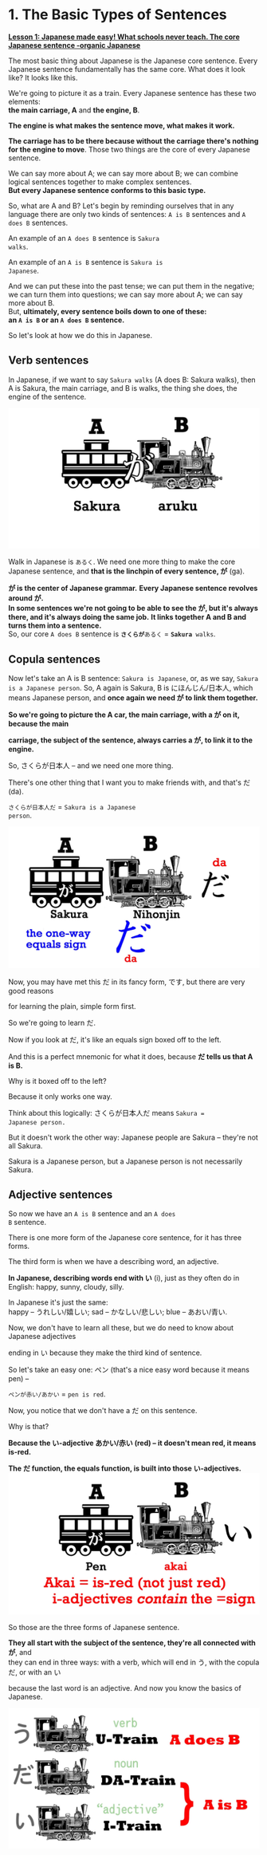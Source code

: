 # **1. The Basic Types of Sentences**

[**Lesson 1: Japanese made easy! What schools never teach. The core Japanese sentence -organic Japanese**](https://www.youtube.com/watch?v=pSvH9vH60Ig&list=PLg9uYxuZf8x_A-vcqqyOFZu06WlhnypWj&ab_channel=OrganicJapanesewithCureDolly)

The most basic thing about Japanese is the Japanese core sentence. Every Japanese sentence fundamentally has the same core. What does it look like? It looks like this.

We're going to picture it as a train. Every Japanese sentence has these two elements:  
**the main carriage, A** and **the engine, B**.

**The engine is what makes the sentence move, what makes it work.**

**The carriage has to be there because without the carriage there's nothing for the engine to move**. Those two things are the core of every Japanese sentence.

We can say more about A; we can say more about B; we can combine logical sentences together to make complex sentences.  
**But every Japanese sentence conforms to this basic type.**

So, what are A and B? Let's begin by reminding ourselves that in any language there are only two kinds of sentences: <code>A is B</code> sentences and <code>A does B</code> sentences.

An example of an <code>A does B</code> sentence is <code>Sakura walks</code>.

An example of an <code>A is B</code> sentence is <code>Sakura is Japanese</code>.

And we can put these into the past tense; we can put them in the negative; we can turn them into questions; we can say more about A; we can say more about B.  
But, **ultimately, every sentence boils down to one of these:  
an <code>A is B</code> or an <code>A does B</code> sentence.**

So let's look at how we do this in Japanese.

## Verb sentences

In Japanese, if we want to say <code>Sakura walks</code> (A does B: Sakura walks), then A is Sakura, the main carriage, and B is walks, the thing she does, the engine of the sentence.

![](media/image1055.png)

Walk in Japanese is <code>あるく</code>. We need one more thing to make the core Japanese sentence, and **that is the linchpin of every sentence, が** (ga).

**が is the center of Japanese grammar.** **Every Japanese sentence revolves around が.**  
**In some sentences we're not going to be able to see the が, but it's always there, and it's always doing the same job.** **It links together A and B and turns them into a sentence.**  
So, our core <code>A does B</code> sentence is <code>**さくらが**あるく</code> = <code>**Sakura** walks</code>.

## Copula sentences

Now let's take an A is B sentence: <code>Sakura is Japanese</code>, or, as we say, <code>Sakura is a Japanese person</code>. So, A again is Sakura, B is にほんじん/日本人, which means Japanese person, and **once again we need が to link them together.**

**So we're going to picture the A car, the main carriage, with a が on it, because the main**

**carriage, the subject of the sentence, always carries a が, to link it to the engine.**

So, さくらが日本人 – and we need one more thing.

There's one other thing that I want you to make friends with, and that's だ (da).

<code>さくらが日本人だ</code> = <code>Sakura is a Japanese person</code>.

![](media/image632.png)

Now, you may have met this だ in its fancy form, です, but there are very good reasons

for learning the plain, simple form first.

So we're going to learn だ.

Now if you look at だ, it's like an equals sign boxed off to the left.

And this is a perfect mnemonic for what it does, because **だ tells us that A is B.**

Why is it boxed off to the left?

Because it only works one way.

Think about this logically: さくらが日本人だ means <code>Sakura = Japanese person.</code>

But it doesn't work the other way: Japanese people are Sakura – they're not all Sakura.

Sakura is a Japanese person, but a Japanese person is not necessarily Sakura.

## Adjective sentences

So now we have an <code>A is B</code> sentence and an <code>A does B</code> sentence.

There is one more form of the Japanese core sentence, for it has three forms.

The third form is when we have a describing word, an adjective.

**In Japanese, describing words end with い** (i), just as they often do in English: happy, sunny, cloudy, silly.

In Japanese it's just the same:  
happy – うれしい/嬉しい; sad – かなしい/悲しい; blue – あおい/青い.

Now, we don't have to learn all these, but we do need to know about Japanese adjectives

ending in い because they make the third kind of sentence.

So let's take an easy one: ペン (that's a nice easy word because it means pen) –

<code>ペンが赤い/あかい</code> = <code>pen is red</code>.

Now, you notice that we don't have a だ on this sentence.

Why is that?

**Because the い-adjective あかい/赤い (red) – it doesn't mean red, it means is-red.**

**The だ function, the equals function, is built into those い-adjectives.**![](media/image557.png)

So those are the three forms of Japanese sentence.

**They all start with the subject of the sentence, they're all connected with が**, and  
they can end in three ways: with a verb, which will end in う, with the copula だ, or with an い

because the last word is an adjective. And now you know the basics of Japanese.

![](media/image464.png)
